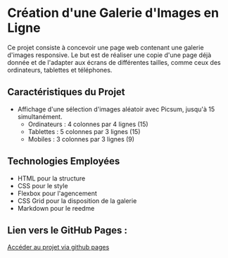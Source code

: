 # Création d'une Galerie d'Images en Ligne

Ce projet consiste à concevoir une page web contenant une galerie d'images responsive. Le but est de réaliser une copie d'une page déjà donnée et de l'adapter aux écrans de différentes tailles, comme ceux des ordinateurs, tablettes et téléphones.

## Caractéristiques du Projet

- Affichage d'une sélection d'images aléatoir avec Picsum, jusqu'à 15 simultanément.
  - Ordinateurs : 4 colonnes par 4 lignes (15)
  - Tablettes : 5 colonnes par 3 lignes (15)
  - Mobiles : 3 colonnes par 3 lignes (9)

## Technologies Employées

- HTML pour la structure
- CSS pour le style
- Flexbox pour l'agencement
- CSS Grid pour la disposition de la galerie
- Markdown pour le reedme

## Lien vers le GitHub Pages :
[Accéder au projet via github pages](https://mcmt27.github.io/projet_html_css_R109/)

